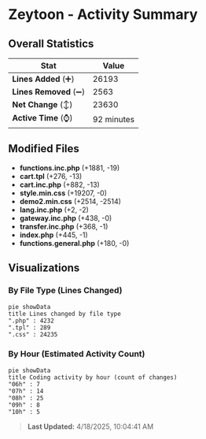 # Zeytoon - Activity Summary 

## Overall Statistics

| Stat                   | Value                                                             |
| ---------------------- | ----------------------------------------------------------------- |
| **Lines Added** (➕)   | 26193                                          |
| **Lines Removed** (➖) | 2563                                        |
| **Net Change** (↕)    | 23630                |
| **Active Time** (⌚)   | 92 minutes |


## Modified Files
- **functions.inc.php** (+1881, -19)
- **cart.tpl** (+276, -13)
- **cart.inc.php** (+882, -13)
- **style.min.css** (+19207, -0)
- **demo2.min.css** (+2514, -2514)
- **lang.inc.php** (+2, -2)
- **gateway.inc.php** (+438, -0)
- **transfer.inc.php** (+368, -1)
- **index.php** (+445, -1)
- **functions.general.php** (+180, -0)

## Visualizations

### By File Type (Lines Changed)

```mermaid
pie showData
title Lines changed by file type
".php" : 4232
".tpl" : 289
".css" : 24235
```

### By Hour (Estimated Activity Count)

```mermaid
pie showData
title Coding activity by hour (count of changes)
"06h" : 7
"07h" : 14
"08h" : 25
"09h" : 8
"10h" : 5
```


> **Last Updated:** 4/18/2025, 10:04:41 AM